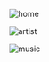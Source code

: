 
![home](https://user-images.githubusercontent.com/61586802/195142476-e96968a6-ea1e-4512-92bd-647810db9683.png)

![artist](https://user-images.githubusercontent.com/61586802/195142487-61be415f-ff5f-45eb-a447-1992f4096658.png)

![music](https://user-images.githubusercontent.com/61586802/195142515-a85da9a4-a7bd-4d9e-b884-f18a8242a7c4.png)
